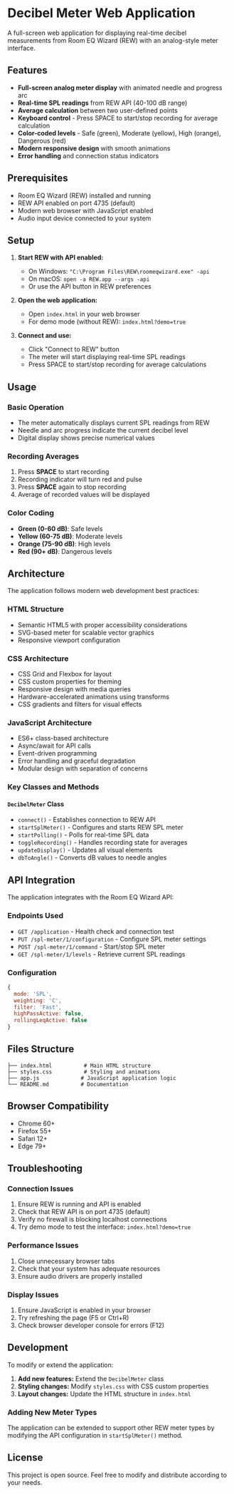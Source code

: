 # Decibel Meter Web Application

A full-screen web application for displaying real-time decibel measurements from Room EQ Wizard (REW) with an analog-style meter interface.

## Features

- **Full-screen analog meter display** with animated needle and progress arc
- **Real-time SPL readings** from REW API (40-100 dB range)
- **Average calculation** between two user-defined points
- **Keyboard control** - Press SPACE to start/stop recording for average calculation
- **Color-coded levels** - Safe (green), Moderate (yellow), High (orange), Dangerous (red)
- **Modern responsive design** with smooth animations
- **Error handling** and connection status indicators

## Prerequisites

- Room EQ Wizard (REW) installed and running
- REW API enabled on port 4735 (default)
- Modern web browser with JavaScript enabled
- Audio input device connected to your system

## Setup

1. **Start REW with API enabled:**
   - On Windows: `"C:\Program Files\REW\roomeqwizard.exe" -api`
   - On macOS: `open -a REW.app --args -api`
   - Or use the API button in REW preferences

2. **Open the web application:**
   - Open `index.html` in your web browser
   - For demo mode (without REW): `index.html?demo=true`

3. **Connect and use:**
   - Click "Connect to REW" button
   - The meter will start displaying real-time SPL readings
   - Press SPACE to start/stop recording for average calculations

## Usage

### Basic Operation
- The meter automatically displays current SPL readings from REW
- Needle and arc progress indicate the current decibel level
- Digital display shows precise numerical values

### Recording Averages
1. Press **SPACE** to start recording
2. Recording indicator will turn red and pulse
3. Press **SPACE** again to stop recording
4. Average of recorded values will be displayed

### Color Coding
- **Green (0-60 dB)**: Safe levels
- **Yellow (60-75 dB)**: Moderate levels  
- **Orange (75-90 dB)**: High levels
- **Red (90+ dB)**: Dangerous levels

## Architecture

The application follows modern web development best practices:

### HTML Structure
- Semantic HTML5 with proper accessibility considerations
- SVG-based meter for scalable vector graphics
- Responsive viewport configuration

### CSS Architecture
- CSS Grid and Flexbox for layout
- CSS custom properties for theming
- Responsive design with media queries
- Hardware-accelerated animations using transforms
- CSS gradients and filters for visual effects

### JavaScript Architecture
- ES6+ class-based architecture
- Async/await for API calls
- Event-driven programming
- Error handling and graceful degradation
- Modular design with separation of concerns

### Key Classes and Methods

#### `DecibelMeter` Class
- `connect()` - Establishes connection to REW API
- `startSplMeter()` - Configures and starts REW SPL meter
- `startPolling()` - Polls for real-time SPL data
- `toggleRecording()` - Handles recording state for averages
- `updateDisplay()` - Updates all visual elements
- `dbToAngle()` - Converts dB values to needle angles

## API Integration

The application integrates with the Room EQ Wizard API:

### Endpoints Used
- `GET /application` - Health check and connection test
- `PUT /spl-meter/1/configuration` - Configure SPL meter settings
- `POST /spl-meter/1/command` - Start/stop SPL meter
- `GET /spl-meter/1/levels` - Retrieve current SPL readings

### Configuration
```javascript
{
  mode: 'SPL',
  weighting: 'C',
  filter: 'Fast',
  highPassActive: false,
  rollingLeqActive: false
}
```

## Files Structure

```
├── index.html          # Main HTML structure
├── styles.css          # Styling and animations
├── app.js             # JavaScript application logic
└── README.md          # Documentation
```

## Browser Compatibility

- Chrome 60+
- Firefox 55+
- Safari 12+
- Edge 79+

## Troubleshooting

### Connection Issues
1. Ensure REW is running and API is enabled
2. Check that REW API is on port 4735 (default)
3. Verify no firewall is blocking localhost connections
4. Try demo mode to test the interface: `index.html?demo=true`

### Performance Issues
1. Close unnecessary browser tabs
2. Check that your system has adequate resources
3. Ensure audio drivers are properly installed

### Display Issues
1. Ensure JavaScript is enabled in your browser
2. Try refreshing the page (F5 or Ctrl+R)
3. Check browser developer console for errors (F12)

## Development

To modify or extend the application:

1. **Add new features:** Extend the `DecibelMeter` class
2. **Styling changes:** Modify `styles.css` with CSS custom properties
3. **Layout changes:** Update the HTML structure in `index.html`

### Adding New Meter Types
The application can be extended to support other REW meter types by modifying the API configuration in `startSplMeter()` method.

## License

This project is open source. Feel free to modify and distribute according to your needs.

